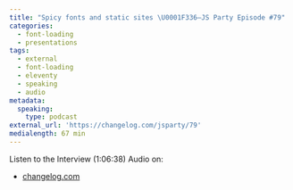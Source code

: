 ```yaml
---
title: "Spicy fonts and static sites \U0001F336️—JS Party Episode #79"
categories:
  - font-loading
  - presentations
tags:
  - external
  - font-loading
  - eleventy
  - speaking
  - audio
metadata:
  speaking:
    type: podcast
external_url: 'https://changelog.com/jsparty/79'
medialength: 67 min
---
```


Listen to the Interview (1:06:38) <span class="tag audio">Audio</span> on:

* [changelog.com](https://changelog.com/jsparty/79)

